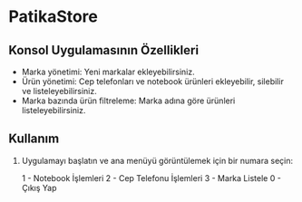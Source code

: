# PatikaStore

## Konsol Uygulamasının Özellikleri

- Marka yönetimi: Yeni markalar ekleyebilirsiniz.
- Ürün yönetimi: Cep telefonları ve notebook ürünleri ekleyebilir, silebilir ve listeleyebilirsiniz.
- Marka bazında ürün filtreleme: Marka adına göre ürünleri listeleyebilirsiniz.

## Kullanım

1. Uygulamayı başlatın ve ana menüyü görüntülemek için bir numara seçin:

   1 - Notebook İşlemleri
   2 - Cep Telefonu İşlemleri
   3 - Marka Listele
   0 - Çıkış Yap  
